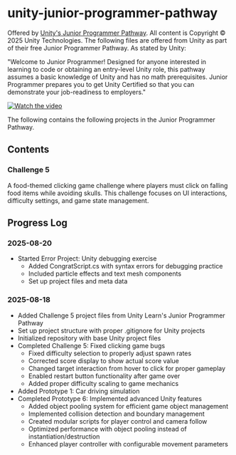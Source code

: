 # unity-junior-programmer-pathway

Offered by [Unity's Junior Programmer Pathway](https://learn.unity.com/pathway/junior-programmer). All content is Copyright © 2025 Unity Technologies. The following files are offered from Unity as part of their free Junior Programmer Pathway. As stated by Unity:

"Welcome to Junior Programmer! Designed for anyone interested in learning to code or obtaining an entry-level Unity role, this pathway assumes a basic knowledge of Unity and has no math prerequisites. Junior Programmer prepares you to get Unity Certified so that you can demonstrate your job-readiness to employers."

[![Watch the video](https://img.youtube.com/vi/IKXY7uTB_Fs/hqdefault.jpg)](https://www.youtube.com/watch?v=IKXY7uTB_Fs "Play on YouTube")

The following contains the following projects in the Junior Programmer Pathway.

## Contents

### Challenge 5
A food-themed clicking game challenge where players must click on falling food items while avoiding skulls. This challenge focuses on UI interactions, difficulty settings, and game state management.

## Progress Log

### 2025-08-20
- Started Error Project: Unity debugging exercise
  - Added CongratScript.cs with syntax errors for debugging practice
  - Included particle effects and text mesh components
  - Set up project files and meta data

### 2025-08-18
- Added Challenge 5 project files from Unity Learn's Junior Programmer Pathway
- Set up project structure with proper .gitignore for Unity projects
- Initialized repository with base Unity project files
- Completed Challenge 5: Fixed clicking game bugs
  - Fixed difficulty selection to properly adjust spawn rates
  - Corrected score display to show actual score value
  - Changed target interaction from hover to click for proper gameplay
  - Enabled restart button functionality after game over
  - Added proper difficulty scaling to game mechanics
- Added Prototype 1: Car driving simulation
- Completed Prototype 6: Implemented advanced Unity features
  - Added object pooling system for efficient game object management
  - Implemented collision detection and boundary management
  - Created modular scripts for player control and camera follow
  - Optimized performance with object pooling instead of instantiation/destruction
  - Enhanced player controller with configurable movement parameters
